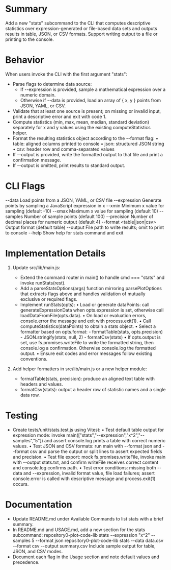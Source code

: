 # Summary

Add a new "stats" subcommand to the CLI that computes descriptive statistics over expression-generated or file-based data sets and outputs results in table, JSON, or CSV formats. Support writing output to a file or printing to the console.

# Behavior

When users invoke the CLI with the first argument "stats":

- Parse flags to determine data source:
  - If --expression is provided, sample a mathematical expression over a numeric domain.
  - Otherwise if --data is provided, load an array of { x, y } points from JSON, YAML, or CSV.
- Validate that at least one source is present; on missing or invalid input, print a descriptive error and exit with code 1.
- Compute statistics (min, max, mean, median, standard deviation) separately for x and y values using the existing computeStatistics helper.
- Format the resulting statistics object according to the --format flag:
  • table: aligned columns printed to console
  • json: structured JSON string
  • csv: header row and comma-separated values
- If --output <file> is provided, write the formatted output to that file and print a confirmation message.
- If --output is omitted, print results to standard output.

# CLI Flags

--data <filePath>        Load points from a JSON, YAML, or CSV file
--expression <expr>       Generate points by sampling a JavaScript expression in x
--xmin <number>          Minimum x value for sampling (default -10)
--xmax <number>          Maximum x value for sampling (default 10)
--samples <integer>      Number of sample points (default 100)
--precision <integer>    Number of decimal places for numeric output (default 4)
--format <table|json|csv> Output format (default table)
--output <file>          File path to write results; omit to print to console
--help                   Show help for stats command and exit

# Implementation Details

1. Update src/lib/main.js:
   - Extend the command router in main() to handle cmd === "stats" and invoke runStats(rest).
   - Add a parseStatsOptions(args) function mirroring parsePlotOptions that extracts flags above and handles validation of mutually exclusive or required flags.
   - Implement runStats(opts):
     • Load or generate dataPoints: call generateExpressionData when opts.expression is set, otherwise call loadDataFromFile(opts.data).
     • On load or evaluation errors, console.error the message and exit with process.exit(1).
     • Call computeStatistics(dataPoints) to obtain a stats object.
     • Select a formatter based on opts.format:
         - formatTable(stats, opts.precision)
         - JSON.stringify(stats, null, 2)
         - formatCsv(stats)
     • If opts.output is set, use fs.promises.writeFile to write the formatted string, then console.log a confirmation. Otherwise console.log the formatted output.
     • Ensure exit codes and error messages follow existing conventions.

2. Add helper formatters in src/lib/main.js or a new helper module:
   - formatTable(stats, precision): produce an aligned text table with headers and values.
   - formatCsv(stats): output a header row of statistic names and a single data row.

# Testing

- Create tests/unit/stats.test.js using Vitest:
  • Test default table output for expression mode: invoke main(["stats","--expression","x^2","--samples","5"]) and assert console.log prints a table with correct numeric values.
  • Test JSON and CSV formats: run main with --format json and --format csv and parse the output or split lines to assert expected fields and precision.
  • Test file export: mock fs.promises.writeFile, invoke main with --output stats.txt, and confirm writeFile receives correct content and console.log confirms path.
  • Test error conditions: missing both --data and --expression, invalid format value, file load failures; assert console.error is called with descriptive message and process.exit(1) occurs.

# Documentation

- Update README.md under Available Commands to list stats with a brief summary.
- In README.md and USAGE.md, add a new section for the stats subcommand:
    repository0-plot-code-lib stats --expression "x^2" --samples 5 --format json
    repository0-plot-code-lib stats --data data.csv --format csv --output summary.csv
  Include sample output for table, JSON, and CSV modes.
- Document each flag in the Usage section and note default values and precedence.
